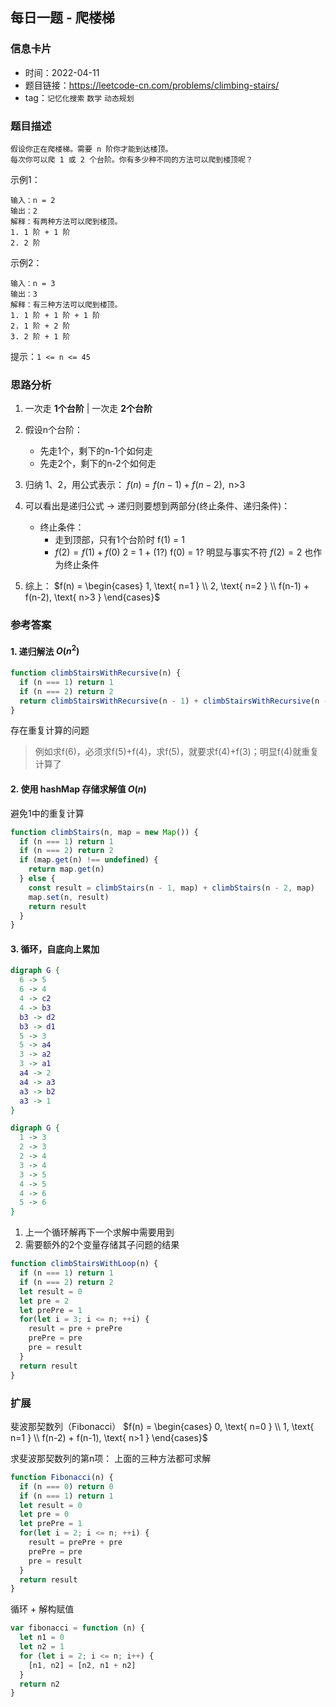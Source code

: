 ## 每日一题 - 爬楼梯

### 信息卡片

- 时间：2022-04-11
- 题目链接：https://leetcode-cn.com/problems/climbing-stairs/
- tag：`记忆化搜索` `数学` `动态规划`


### 题目描述

```
假设你正在爬楼梯。需要 n 阶你才能到达楼顶。
每次你可以爬 1 或 2 个台阶。你有多少种不同的方法可以爬到楼顶呢？
```

示例1：
```
输入：n = 2
输出：2
解释：有两种方法可以爬到楼顶。
1. 1 阶 + 1 阶
2. 2 阶
```

示例2：
```
输入：n = 3
输出：3
解释：有三种方法可以爬到楼顶。
1. 1 阶 + 1 阶 + 1 阶
2. 1 阶 + 2 阶
3. 2 阶 + 1 阶
```

提示：`1 <= n <= 45`

### 思路分析

1. 一次走 **1个台阶** | 一次走 **2个台阶**
2. 假设n个台阶：
    - 先走1个，剩下的n-1个如何走
    - 先走2个，剩下的n-2个如何走
3. 归纳 1、2，用公式表示：
  $f(n) = f(n-1) + f(n-2), \text{ n>3 }$
4. 可以看出是递归公式 -> 递归则要想到两部分(终止条件、递归条件)：
    - 终止条件：
      + 走到顶部，只有1个台阶时 f(1) = 1
      + $f(2) = f(1) + f(0)$ 
        2 = 1 + (1?) 
        f(0) = 1? 明显与事实不符
        $f(2) = 2$ 也作为终止条件

5. 综上：
  $f(n) = \begin{cases} 1, \text{ n=1 } \\ 2, \text{ n=2 } \\ f(n-1) + f(n-2), \text{ n>3 } \end{cases}$

### 参考答案

#### 1. 递归解法 $O(n^2)$

```javascript {.line-numbers}
function climbStairsWithRecursive(n) {
  if (n === 1) return 1
  if (n === 2) return 2
  return climbStairsWithRecursive(n - 1) + climbStairsWithRecursive(n - 2)
} 
```

存在重复计算的问题

> 例如求f(6)，必须求f(5)+f(4)，求f(5)，就要求f(4)+f(3)；明显f(4)就重复计算了

#### 2. 使用 hashMap 存储求解值 $O(n)$

避免1中的重复计算

```javascript {.line-numbers}
function climbStairs(n, map = new Map()) {
  if (n === 1) return 1
  if (n === 2) return 2
  if (map.get(n) !== undefined) {
    return map.get(n)
  } else {
    const result = climbStairs(n - 1, map) + climbStairs(n - 2, map)
    map.set(n, result)
    return result
  }
}
```

#### 3. 循环，自底向上累加
```dot
digraph G {
  6 -> 5
  6 -> 4
  4 -> c2
  4 -> b3
  b3 -> d2
  b3 -> d1
  5 -> 3
  5 -> a4
  3 -> a2
  3 -> a1
  a4 -> 2
  a4 -> a3
  a3 -> b2
  a3 -> 1
}
```

```dot
digraph G {
  1 -> 3
  2 -> 3
  2 -> 4
  3 -> 4
  3 -> 5
  4 -> 5
  4 -> 6
  5 -> 6
}
```

1. 上一个循环解再下一个求解中需要用到
2. 需要额外的2个变量存储其子问题的结果

```javascript {.line-numbers}
function climbStairsWithLoop(n) {
  if (n === 1) return 1
  if (n === 2) return 2
  let result = 0
  let pre = 2
  let prePre = 1
  for(let i = 3; i <= n; ++i) {
    result = pre + prePre
    prePre = pre
    pre = result
  }
  return result
}
```

### 扩展

斐波那契数列（Fibonacci）
$f(n) = \begin{cases} 0, \text{ n=0 } \\ 1, \text{ n=1 } \\ f(n-2) + f(n-1), \text{ n>1 } \end{cases}$

求斐波那契数列的第n项：
上面的三种方法都可求解

```javascript
function Fibonacci(n) {
  if (n === 0) return 0
  if (n === 1) return 1
  let result = 0
  let pre = 0
  let prePre = 1
  for(let i = 2; i <= n; ++i) {
    result = prePre + pre
    prePre = pre
    pre = result
  }
  return result
}
```

循环 + 解构赋值
```javascript {.line-numbers}
var fibonacci = function (n) {
  let n1 = 0
  let n2 = 1
  for (let i = 2; i <= n; i++) {
    [n1, n2] = [n2, n1 + n2]
  }
  return n2
}
```